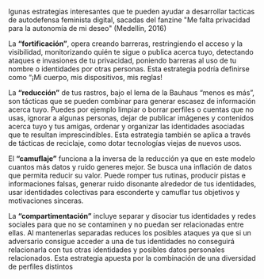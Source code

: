 lgunas estrategias interesantes que te pueden ayudar a desarrollar tacticas de autodefensa feminista digital, sacadas del fanzine "Me falta privacidad para la autonomía de mi deseo" (Medellín, 2016)

La  **“fortificación”**, opera creando barreras, restringiendo el acceso y la
visibilidad, monitorizando quién te sigue o publica acerca tuyo, detectando
ataques e invasiones de tu privacidad, poniendo barreras al uso de tu nombre
o identidades por otras personas. Esta estrategia podría definirse como “¡Mi
cuerpo, mis dispositivos, mis reglas!

La **“reducción”** de tus rastros, bajo el lema de la Bauhaus “menos es más”, son tácticas que se pueden combinar para generar escasez de información acerca tuyo. Puedes por ejemplo limpiar o borrar perfiles o cuentas que no usas,
ignorar a algunas personas, dejar de publicar imágenes y contenidos acerca tuyo y tus amigas, ordenar y organizar las identidades  asociadas  que  te resultan imprescindibles. Esta estrategia también se aplica a través de
tácticas de reciclaje, como dotar tecnologías viejas de nuevos usos.

El **“camuflaje”** funciona  a  la  inversa  de  la  reducción  ya  que  en  este  modelo 
cuantos más datos y ruido generes mejor. Se busca una inflación de datos que 
permita  reducir  su  valor.  Puede  romper  tus  rutinas,  producir  pistas  e 
informaciones  falsas,  generar  ruido  disonante  alrededor  de  tus  identidades, 
usar  identidades  colectivas  para  esconderte  y  camuflar  tus  objetivos  y 
motivaciones sinceras.

La **“compartimentación”** incluye separar y disociar tus identidades y redes
sociales para que no se contaminen y no puedan ser relacionadas entre ellas. Al mantenerlas separadas reduces los posibles ataques ya que si un adversario consigue acceder a una de tus identidades no conseguirá relacionarla con tus otras identidades y posibles  datos personales relacionados. Esta estrategia apuesta por la combinación de una diversidad de perfiles distintos
